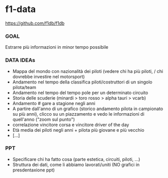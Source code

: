 # f1-data
https://github.com/f1db/f1db

### GOAL
Estrarre più informazioni in minor tempo possibile 

### DATA IDEAs
- Mappa del mondo con nazionalità dei piloti (vedere chi ha più piloti, / chi dovrebbe investire nel motorsport)
- Andamento nel tempo della classifica piloti/costruttori di un singolo pilota/team
- Andamento nel tempo del tempo pole per un determinato circuito
- Storia delle scuderie (minardi > toro rosso > alpha tauri > vcarb)
- Andamento # gare a stagione negli anni
- A partire dall'anno di un grafico (storico andamento pilota in campionato su più anni), clicco su un piazzamento e vedo le informazioni di quell'anno ("zoom sul punto")
- correlazione vincitore corsa e vincitore driver of the day 
- Età media dei piloti negli anni + pilota più giovane e più vecchio 
- [...]

### PPT
- Specificare chi ha fatto cosa (parte estetica, circuiti, piloti, ...)
- Struttura dei dati, come li abbiamo lavorati/uniti (NO grafici in presdentaxione ppt)
